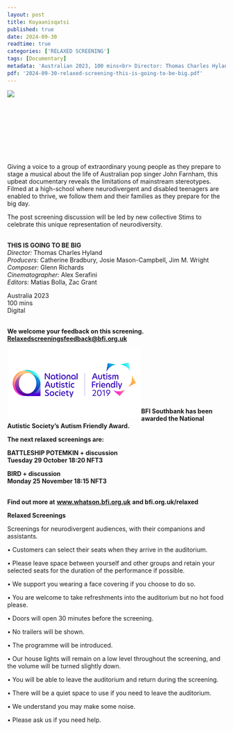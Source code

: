 ```yaml
---
layout: post
title: Koyaanisqatsi
published: true
date: 2024-09-30
readtime: true
categories: ['RELAXED SCREENING']
tags: [Documentary]
metadata: 'Australian 2023, 100 mins<br> Director: Thomas Charles Hyland'
pdf: '2024-09-30-relaxed-screening-this-is-going-to-be-big.pdf'
---
```


<img style="float: left;" src="/img/tigtbb.png"><br><br><br><br><br><br><br><br><br>


Giving a voice to a group of extraordinary young people as they prepare to stage a musical about the life of Australian pop singer John Farnham, this upbeat documentary reveals the limitations of mainstream stereotypes. Filmed at a high-school where neurodivergent and disabled teenagers are enabled to thrive, we follow them and their families as they prepare for the big day.

The post screening discussion will be led by new collective Stims to celebrate this unique representation of neurodiversity.
<br><br>

**THIS IS GOING TO BE BIG**  
_Director:_ Thomas Charles Hyland  
_Producers:_ Catherine Bradbury, Josie Mason-Campbell, Jim M. Wright  
_Composer:_ Glenn Richards  
_Cinematographer:_ Alex Serafini  
_Editors:_ Matias Bolla, Zac Grant  

Australia 2023  
100 mins  
Digital  
<br>

**We welcome your feedback on this screening. Relaxedscreeningsfeedback@bfi.org.uk**


<img style="float: left;" src="/img/autistic_society.png"><br><br><br><br><br><br><br><br>
**BFI Southbank has been awarded the National Autistic Society’s Autism Friendly Award.**
<br>  

**The next relaxed screenings are:**<br> 

**BATTLESHIP POTEMKIN + discussion**  
**Tuesday 29 October 18:20 NFT3**  

**BIRD + discussion**  
**Monday 25 November 18:15 NFT3**  
<br>



**Find out more at**
**www.whatson.bfi.org.uk**
**and bfi.org.uk/relaxed**
<br>

**Relaxed Screenings**

Screenings for neurodivergent audiences, with their companions and assistants.

• Customers can select their seats when they arrive in the auditorium. 

• Please leave space between yourself and other groups and retain your selected seats for the duration of the performance if possible.

• We support you wearing a face covering if you choose to do so.

• You are welcome to take refreshments into the auditorium but no hot food please.

• Doors will open 30 minutes before the screening.

• No trailers will be shown.

• The programme will be introduced.

• Our house lights will remain on a low level throughout the screening, and the volume will be turned slightly down.

• You will be able to leave the auditorium and return during the screening.

• There will be a quiet space to use if you need to leave the auditorium.

• We understand you may make some noise.

• Please ask us if you need help.
<br><br>

<!--stackedit_data:
eyJoaXN0b3J5IjpbMTg3NDA4MDYxLDczMDk5ODExNl19
-->